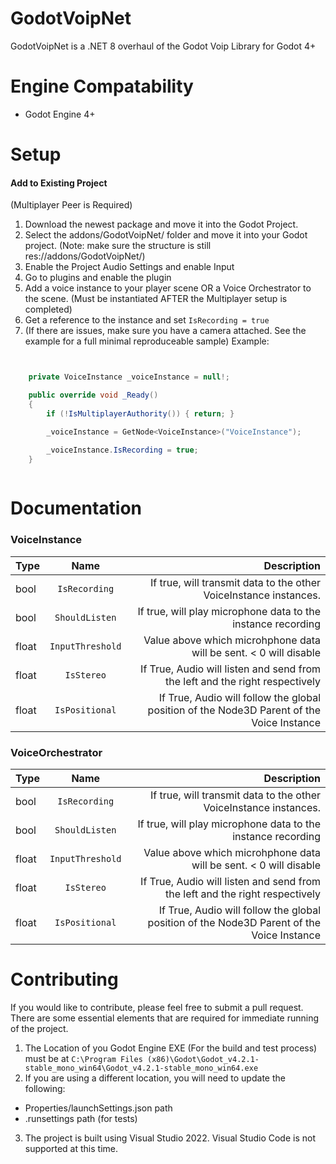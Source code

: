# GodotVoipNet
GodotVoipNet is a .NET 8 overhaul of the Godot Voip Library for Godot 4+ 

# Engine Compatability

- Godot Engine 4+

# Setup

<h4>Add to Existing Project</h4> 

(Multiplayer Peer is Required)

1. Download the newest package and move it into the Godot Project.
2. Select the addons/GodotVoipNet/ folder and move it into your Godot project. (Note: make sure the structure is still res://addons/GodotVoipNet/)
3. Enable the Project Audio Settings and enable Input
4. Go to plugins and enable the plugin
5. Add a voice instance to your player scene OR a Voice Orchestrator to the scene. (Must be instantiated AFTER the Multiplayer setup is completed)
6. Get a reference to the instance and set `IsRecording = true`
7. (If there are issues, make sure you have a camera attached. See the example for a full minimal reproduceable sample)
Example: 
```csharp


	private VoiceInstance _voiceInstance = null!;

	public override void _Ready()
	{
		if (!IsMultiplayerAuthority()) { return; }

		_voiceInstance = GetNode<VoiceInstance>("VoiceInstance");

		_voiceInstance.IsRecording = true;
	}
	
```

# Documentation

### VoiceInstance
| Type         | Name | Description |
|--------------|:-----:|-----------:|
| bool |  `IsRecording` |        If true, will transmit data to the other VoiceInstance instances. |
| bool      |  `ShouldListen` |          If true, will play microphone data to the instance recording |
| float      |  `InputThreshold` |    Value above which microhphone data will be sent. < 0 will disable       |
| float      |  `IsStereo` |    If True, Audio will listen and send from the left and the right respectively       |
| float      |  `IsPositional` |    If True, Audio will follow the global position of the Node3D Parent of the Voice Instance    |

### VoiceOrchestrator 
| Type         | Name | Description |
|--------------|:-----:|-----------:|
| bool |  `IsRecording` |        If true, will transmit data to the other VoiceInstance instances. |
| bool      |  `ShouldListen` |          If true, will play microphone data to the instance recording |
| float      |  `InputThreshold` |    Value above which microhphone data will be sent. < 0 will disable       |
| float      |  `IsStereo` |    If True, Audio will listen and send from the left and the right respectively       |
| float      |  `IsPositional` |    If True, Audio will follow the global position of the Node3D Parent of the Voice Instance    |

# Contributing

If you would like to contribute, please feel free to submit a pull request.
There are some essential elements that are required for immediate running of the project.
1. The Location of you Godot Engine EXE (For the build and test process) must be at `C:\Program Files (x86)\Godot\Godot_v4.2.1-stable_mono_win64\Godot_v4.2.1-stable_mono_win64.exe`
2. If you are using a different location, you will need to update the following:
- Properties/launchSettings.json path
- .runsettings path (for tests)
3. The project is built using Visual Studio 2022. Visual Studio Code is not supported at this time.